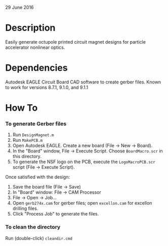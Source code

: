 29 June 2016

# Description

Easily generate octupole printed circuit magnet designs for particle accelerator
nonlinear optics.


# Dependencies

Autodesk EAGLE Circuit Board CAD software to create gerber files.
Known to work for versions 8.7.1, 9.1.0, and 9.1.1


# How To
### To generate Gerber files
1. Run `DesignMagnet.m`
2. Run `MakePCB.m`
3. Open Autodesk EAGLE.  Create a new board (File -> New -> Board).
4. In the "Board" window, File -> Execute Script. Choose `BoardMacro.scr` in this directory.
5. To generate the NSF logo on the PCB, execute the `LogoMacroPCB.scr` script (File -> Execute Script).

Once satisfied with the design:

1. Save the board file (File -> Save)
2. In "Board" window: File -> CAM Processor
3. File -> Open -> Job...
4. Open `gerb274x.cam` for gerber files; open `excellon.cam` for excellon drilling files.
5. Click "Process Job" to generate the files.

### To clean the directory
Run (double-click) `cleandir.cmd`
